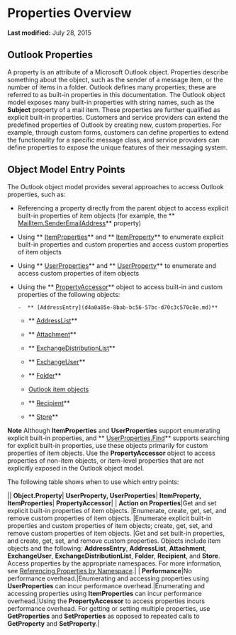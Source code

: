 
# Properties Overview

 **Last modified:** July 28, 2015



## Outlook Properties

A property is an attribute of a Microsoft Outlook object. Properties describe something about the object, such as the sender of a message item, or the number of items in a folder. Outlook defines many properties; these are referred to as built-in properties in this documentation. The Outlook object model exposes many built-in properties with string names, such as the  **Subject** property of a mail item. These properties are further qualified as explicit built-in properties. Customers and service providers can extend the predefined properties of Outlook by creating new, custom properties. For example, through custom forms, customers can define properties to extend the functionality for a specific message class, and service providers can define properties to expose the unique features of their messaging system.


## Object Model Entry Points

The Outlook object model provides several approaches to access Outlook properties, such as:


- Referencing a property directly from the parent object to access explicit built-in properties of item objects (for example, the  ** [MailItem.SenderEmailAddress](a157894c-adf2-1cef-ec7c-8516dbef2b7f.md)** property)
    
- Using  ** [ItemProperties](34a110ed-6617-72da-1e98-a9773c705b40.md)** and ** [ItemProperty](3570d1f9-40ed-0a99-f63c-141134418c3b.md)** to enumerate explicit built-in properties and custom properties and access custom properties of item objects
    
- Using  ** [UserProperties](20b49c86-d74f-9bda-382c-559af278c148.md)** and ** [UserProperty](c94f642f-4368-d775-a79f-ce6c39bfe1fd.md)** to enumerate and access custom properties of item objects
    
- Using the  ** [PropertyAccessor](2fc91e13-703c-3ec9-9066-ffee7144306c.md)** object to access built-in and custom properties of the following objects:
    
      -  ** [AddressEntry](d4a0a85e-8bab-bc56-57bc-d70c3c570c8e.md)**
    
  -  ** [AddressList](84611afe-48b1-185b-df4b-0f004e7436ff.md)**
    
  -  ** [Attachment](3e11582b-ac90-0948-bc37-506570bb287b.md)**
    
  -  ** [ExchangeDistributionList](2830dfba-6c0a-a81f-6b98-92ac2aafb59d.md)**
    
  -  ** [ExchangeUser](6ec117d1-7fdb-aa36-b567-1242f8238df0.md)**
    
  -  ** [Folder](3cf6cda8-6d70-666e-2643-9d9c5b9cacfc.md)**
    
  -  [Outlook item objects](6ea4babf-facf-4018-ef5a-4a484e55153a.md)
    
  -  ** [Recipient](8cee4d79-ec55-52a4-710b-6456944ca86d.md)**
    
  -  ** [Store](1eb22fe9-8849-7476-5388-2515b48591b9.md)**
    

 **Note**  Although  **ItemProperties** and **UserProperties** support enumerating explicit built-in properties, and ** [UserProperties.Find](3b71ce5a-4bb0-fdab-a24e-02c631816b80.md)** supports searching for explicit built-in properties, use these objects primarily for custom properties of item objects. Use the **PropertyAccessor** object to access properties of non-item objects, or item-level properties that are not explicitly exposed in the Outlook object model.

The following table shows when to use which entry points:



|| **Object.Property**| **UserProperty, UserProperties**| **ItemProperty, ItemProperties**| **PropertyAccessor**|
| **Action on Properties**|Get and set explicit built-in properties of item objects. |Enumerate, create, get, set, and remove custom properties of item objects. |Enumerate explicit built-in properties and custom properties of item objects; create, get, set, and remove custom properties of item objects. |Get and set built-in properties, and create, get, set, and remove custom properties. Objects include item objects and the following:  **AddressEntry**,  **AddressList**,  **Attachment**,  **ExchangeUser**,  **ExchangeDistributionList**,  **Folder**,  **Recipient**, and  **Store**. Access properties by the appropriate namespaces. For more information, see  [Referencing Properties by Namespace](c1c7bfa9-64d7-81d2-84e7-f0a4c57780b3.md).|
| **Performance**|No performance overhead.|Enumerating and accessing properties using  **UserProperties** can incur performance overhead.|Enumerating and accessing properties using  **ItemProperties** can incur performance overhead.|Using the  **PropertyAccessor** to access properties incurs performance overhead. For getting or setting multiple properties, use **GetProperties** and **SetProperties** as opposed to repeated calls to **GetProperty** and **SetProperty**.|


